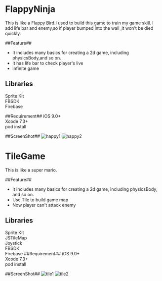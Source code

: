 # FlappyNinja #
This is like a Flappy Bird.I used to build this game to train my game skill.
I add life bar and enemy,so if player bumped into the wall ,it won't be died quickly.

##Feature##
- It includes many basics for creating a 2d game, including physicsBody,and so on.
- It has life bar to check player's live
- infinite game

## Libraries ##
Sprite Kit<br />
FBSDK<br />
Firebase<br />

##Requirement##
iOS 9.0+<br />
Xcode 7.3+<br />
pod install

##ScreenShot##
![happy1](https://cloud.githubusercontent.com/assets/21031424/20058127/59aa155c-a52a-11e6-97b7-941831d3e172.jpg)
![happy2](https://cloud.githubusercontent.com/assets/21031424/20058131/5f0c60d6-a52a-11e6-82d6-1007d7775e37.png)




# TileGame #
This is like a super mario.

##Feature##
- It includes many basics for creating a 2d game, including physicsBody, and so on.
- Use Tile to build game map
- Now player can't attack enemy

## Libraries ##
Sprite Kit<br />
JSTileMap<br />
Joystick<br />
FBSDK<br />
Firebase
##Requirement##
iOS 9.0+<br />
Xcode 7.3+<br />
pod install

##ScreenShot##
![tile1](https://cloud.githubusercontent.com/assets/21031424/20058135/63f27388-a52a-11e6-8886-9505a952b041.png)
![tile2](https://cloud.githubusercontent.com/assets/21031424/20058141/69cb19ea-a52a-11e6-93e2-dd414ae0bf66.jpg)

